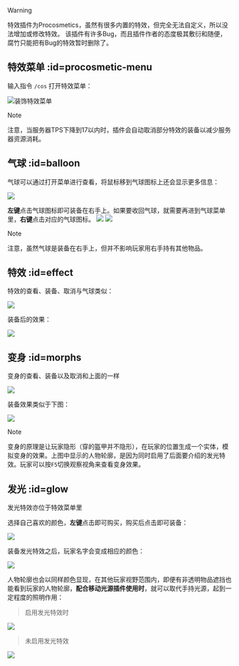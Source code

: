 > [!warning]
> 特效插件为Procosmetics，虽然有很多内置的特效，但完全无法自定义，所以没法增加或修改特效。
> 该插件有许多Bug，而且插件作者的态度极其敷衍和随便，腐竹只能把有Bug的特效暂时删除了。

## 特效菜单 :id=procosmetic-menu

输入指令 `/cos` 打开特效菜单：

![装饰特效菜单](pics/cos_menu%202024.4.16.png)


>[!note]
>注意，当服务器TPS下降到17以内时，插件会自动取消部分特效的装备以减少服务器资源消耗。

## 气球 :id=balloon

气球可以通过打开菜单进行查看，将鼠标移到气球图标上还会显示更多信息：

![](pics/cos_menu_qiqiu%202024.4.16.png)


**左键**点击气球图标即可装备在右手上。如果要收回气球，就需要再进到气球菜单里，**右键**点击对应的气球图标。
![](pics/balloon_dragon%202024.4.16.png)
![](pics/balloon_dragon2%202024.4.16.png)
>[!note]
>注意，虽然气球是装备在右手上，但并不影响玩家用右手持有其他物品。

## 特效 :id=effect

特效的查看、装备、取消与气球类似：

![](pics/speial_effect_menu%202024.4.16.png)


装备后的效果：

![](pics/speial_effect_menu3%202024.4.16.png)


## 变身 :id=morphs

变身的查看、装备以及取消和上面的一样

![](pics/henshin_menu%202024.4.16.png)

装备效果类似于下图：

![](pics/henshin%202024.4.16.png)

>[!note]
>变身的原理是让玩家隐形（穿的盔甲并不隐形），在玩家的位置生成一个实体，模拟变身的效果。上图中显示的人物轮廓，是因为同时启用了后面要介绍的发光特效。玩家可以按`F5`切换观察视角来查看变身效果。


## 发光 :id=glow

发光特效亦位于特效菜单里

选择自己喜欢的颜色，**左键**点击即可购买，购买后点击即可装备：

![](pics/glow%202024.4.16.png)


装备发光特效之后，玩家名字会变成相应的颜色：

![](pics/name_color%202024.4.16.png)

人物轮廓也会以同样颜色显现，在其他玩家视野范围内，即便有非透明物品遮挡也能看到玩家的人物轮廓，**配合移动光源插件使用时**，就可以取代手持光源，起到一定程度的照明作用：

>启用发光特效时

![](pics/lighting%202024.4.16.png)

>未启用发光特效

![](pics/lighting2%202024.4.16.png)